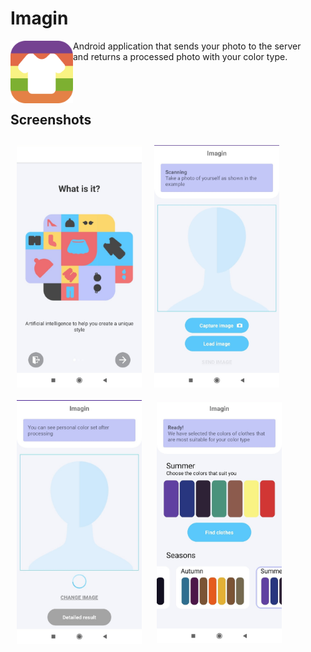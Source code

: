 # Imagin

<img src="/app/src/main/res/mipmap-hdpi/icon.png" align="left"
width="100" hspace="0" vspace="0"> 
Android application that sends your photo to the server  
and returns a processed photo with your color type.
<br />
<br />
<br />
<br />


## Screenshots

[<img src="/screenshots/intro.jpg" align="left"
width="200"
    hspace="10" vspace="10">]("/screenshots/intro.jpg")
[<img src="/screenshots/findimage.jpg" align="center"
width="200"
    hspace="10" vspace="10">]("/screenshots/findimage.jpg")
[<img src="/screenshots/sending.jpg" align="center"
width="200"
    hspace="10" vspace="10">]("/screenshots/sending.jpg")
[<img src="/screenshots/result.jpg" align="center"
width="200"
    hspace="10" vspace="10">]("/screenshots/result.jpg")







